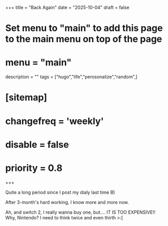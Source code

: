 +++
title = "Back Again"
date = "2025-10-04"
draft = false
# Set menu to "main" to add this page to the main menu on top of the page
# menu = "main"
description = ""
tags = ["hugo","life","perosonalize","random",]
# [sitemap]
#   changefreq = 'weekly'
#   disable = false
#   priority = 0.8
+++

Quite a long period since I post my dialy last time B)

After 3-month's hard working, I know more and more now.

Ah, and switch 2, I really wanna buy one, but.... IT IS TOO EXPENSIVE!! Why, Nintendo? I need to think twice and even thirth >:[
